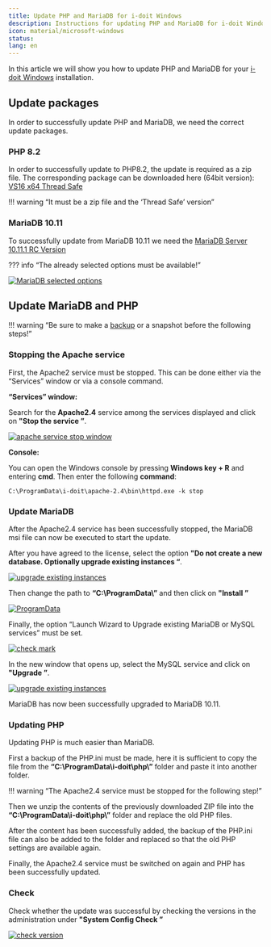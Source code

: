 ```yaml
---
title: Update PHP and MariaDB for i-doit Windows
description: Instructions for updating PHP and MariaDB for i-doit Windows installations
icon: material/microsoft-windows
status:
lang: en
---
```


In this article we will show you how to update PHP and MariaDB for your [i-doit Windows](../installation/manual-installation/microsoft-windows-server/index.md) installation.

## Update packages

In order to successfully update PHP and MariaDB, we need the correct update packages.

### PHP 8.2

In order to successfully update to PHP8.2, the update is required as a zip file.
The corresponding package can be downloaded here (64bit version): [VS16 x64 Thread Safe](https://windows.php.net/download/)

!!! warning “It must be a zip file and the ‘Thread Safe’ version”

### MariaDB 10.11

To successfully update from MariaDB 10.11 we need the [MariaDB Server 10.11.1 RC Version](https://mariadb.org/download/?t=mariadb&o=true&p=mariadb&r=10.11.1&os=windows&cpu=x86_64&pkg=msi&mirror=archive)

??? info “The already selected options must be available!”

[![MariaDB selected options](../assets/images/en/upgrades-and-migrations/php-mariadb-update/1-pum.png)](../assets/images/en/upgrades-and-migrations/php-mariadb-update/1-pum.png)

## Update MariaDB and PHP

!!! warning “Be sure to make a [backup](../wartung-und-betrieb/daten-sichern-und-wiederherstellen/index.md) or a snapshot before the following steps!”

### Stopping the Apache service

First, the Apache2 service must be stopped. This can be done either via the “Services” window or via a console command.

**“Services” window:**

Search for the **Apache2.4** service among the services displayed and click on **"Stop the service ”**.

[![apache service stop window](../assets/images/en/upgrades-and-migrations/php-mariadb-update/2-pum.png)](../assets/images/en/upgrades-and-migrations/php-mariadb-update/2-pum.png)

**Console:**

You can open the Windows console by pressing **Windows key + R** and entering **cmd**.
Then enter the following **command**:

```winbatch
C:\ProgramData\i-doit\apache-2.4\bin\httpd.exe -k stop
```

### Update MariaDB

After the Apache2.4 service has been successfully stopped, the MariaDB msi file can now be executed to start the update.

After you have agreed to the license, select the option **"Do not create a new database. Optionally upgrade existing instances “**.

[![upgrade existing instances](../assets/images/en/upgrades-and-migrations/php-mariadb-update/3-pum.png)](../assets/images/en/upgrades-and-migrations/php-mariadb-update/3-pum.png)

Then change the path to **“C:\ProgramData\”** and then click on **"Install ”**

[![ProgramData](../assets/images/en/upgrades-and-migrations/php-mariadb-update/4-pum.png)](../assets/images/en/upgrades-and-migrations/php-mariadb-update/4-pum.png)

Finally, the option “Launch Wizard to Upgrade existing MariaDB or MySQL services” must be set.

[![check mark](../assets/images/en/upgrades-and-migrations/php-mariadb-update/5-pum.png)](../assets/images/en/upgrades-and-migrations/php-mariadb-update/5-pum.png)

In the new window that opens up, select the MySQL service and click on **"Upgrade ”**.

[![upgrade existing instances](../assets/images/en/upgrades-and-upgrades/php-mariadb-update/6-pum.png)](../assets/images/en/upgrades-and-upgrades/php-mariadb-update/6-pum.png)

MariaDB has now been successfully upgraded to MariaDB 10.11.

### Updating PHP

Updating PHP is much easier than MariaDB.

First a backup of the PHP.ini must be made, here it is sufficient to copy the file from the **“C:\ProgramData\i-doit\php\”** folder and paste it into another folder.

!!! warning “The Apache2.4 service must be stopped for the following step!”

Then we unzip the contents of the previously downloaded ZIP file into the **“C:\ProgramData\i-doit\php\”** folder and replace the old PHP files.

After the content has been successfully added, the backup of the PHP.ini file can also be added to the folder and replaced so that the old PHP settings are available again.

Finally, the Apache2.4 service must be switched on again and PHP has been successfully updated.

### Check

Check whether the update was successful by checking the versions in the administration under **"System Config Check ”**

[![check version](../assets/images/en/upgrades-and-migrations/php-mariadb-update/7-pum.png)](../assets/images/en/upgrades-and-migrations/php-mariadb-update/7-pum.png)
